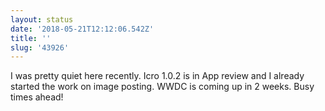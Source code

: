 ```yaml
---
layout: status
date: '2018-05-21T12:12:06.542Z'
title: ''
slug: '43926'
---
```

I was pretty quiet here recently. Icro 1.0.2 is in App review and I already started the work on image posting. WWDC is coming up in 2 weeks. Busy times ahead!
